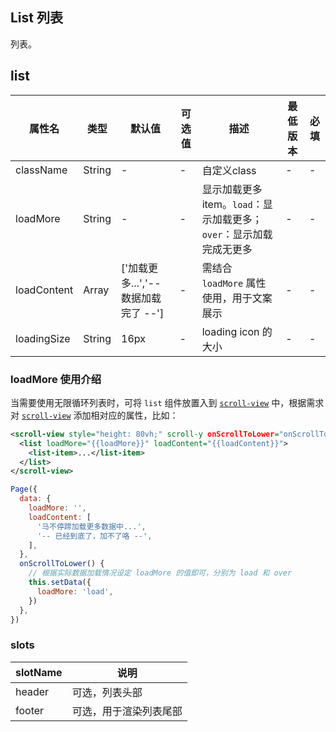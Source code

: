 ## List 列表

列表。


## list

| 属性名      | 类型   | 默认值                               | 可选值 | 描述                                                         | 最低版本 | 必填 |
| ----------- | ------ | ------------------------------------ | ------ | ------------------------------------------------------------ | -------- | ---- |
| className   | String | -                                    | -      | 自定义class                                                  | - | -  |
| loadMore    | String | -                                    | -      | 显示加载更多 item。`load`：显示加载更多；`over`：显示加载完成无更多 | - | -  |
| loadContent | Array  | ['加载更多...','-- 数据加载完了 --'] | -      | 需结合 `loadMore` 属性使用，用于文案展示                     | - | -  |
| loadingSize | String | 16px | - | loading icon 的大小 | - | - |

### loadMore 使用介绍
当需要使用无限循环列表时，可将 `list` 组件放置入到 [`scroll-view`](https://docs.alipay.com/mini/component/scroll-view) 中，根据需求对 [`scroll-view`](https://docs.alipay.com/mini/component/scroll-view) 添加相对应的属性，比如：
```xml
<scroll-view style="height: 80vh;" scroll-y onScrollToLower="onScrollToLower" enable-back-to-top="true">
  <list loadMore="{{loadMore}}" loadContent="{{loadContent}}">
    <list-item>...</list-item>
  </list>
</scroll-view>
```
```javascript
Page({
  data: {
    loadMore: '',
    loadContent: [
      '马不停蹄加载更多数据中...',
      '-- 已经到底了，加不了咯 --',
    ],
  },
  onScrollToLower() {
    // 根据实际数据加载情况设定 loadMore 的值即可，分别为 load 和 over
    this.setData({
      loadMore: 'load',
    })
  },
})
```

### slots

| slotName | 说明 |
| ---- | ---- |
| header | 可选，列表头部 |
| footer | 可选，用于渲染列表尾部 |
